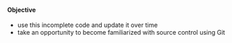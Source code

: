 #### Objective
- use this incomplete code and update it over time
- take an opportunity to become familiarized with source control using Git
